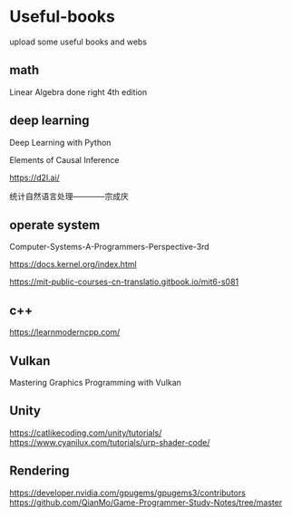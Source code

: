 # Useful-books
upload some useful books and webs

## math
Linear Algebra done right 4th edition

## deep learning
Deep Learning with Python

Elements of Causal Inference

https://d2l.ai/

统计自然语言处理————宗成庆

## operate system
Computer-Systems-A-Programmers-Perspective-3rd

https://docs.kernel.org/index.html

https://mit-public-courses-cn-translatio.gitbook.io/mit6-s081

## c++
https://learnmoderncpp.com/

## Vulkan
Mastering Graphics Programming with Vulkan

## Unity
https://catlikecoding.com/unity/tutorials/
https://www.cyanilux.com/tutorials/urp-shader-code/

## Rendering
https://developer.nvidia.com/gpugems/gpugems3/contributors
https://github.com/QianMo/Game-Programmer-Study-Notes/tree/master
